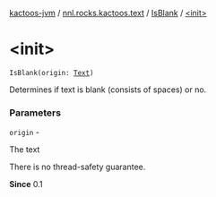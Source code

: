 [kactoos-jvm](../../index.md) / [nnl.rocks.kactoos.text](../index.md) / [IsBlank](index.md) / [&lt;init&gt;](./-init-.md)

# &lt;init&gt;

`IsBlank(origin: `[`Text`](../../nnl.rocks.kactoos/-text/index.md)`)`

Determines if text is blank (consists of spaces) or no.

### Parameters

`origin` -

The text




There is no thread-safety guarantee.




**Since**
0.1

